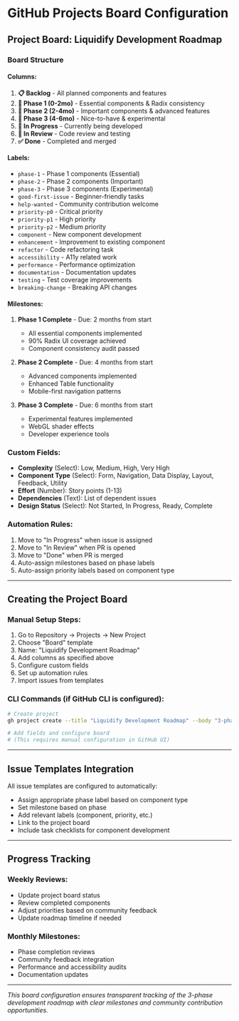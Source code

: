 # GitHub Projects Board Configuration

## Project Board: Liquidify Development Roadmap

### Board Structure

#### **Columns:**
1. **📋 Backlog** - All planned components and features
2. **🎯 Phase 1 (0-2mo)** - Essential components & Radix consistency
3. **🚀 Phase 2 (2-4mo)** - Important components & advanced features  
4. **🎨 Phase 3 (4-6mo)** - Nice-to-have & experimental
5. **🔧 In Progress** - Currently being developed
6. **👀 In Review** - Code review and testing
7. **✅ Done** - Completed and merged

#### **Labels:**
- `phase-1` - Phase 1 components (Essential)
- `phase-2` - Phase 2 components (Important) 
- `phase-3` - Phase 3 components (Experimental)
- `good-first-issue` - Beginner-friendly tasks
- `help-wanted` - Community contribution welcome
- `priority-p0` - Critical priority
- `priority-p1` - High priority
- `priority-p2` - Medium priority
- `component` - New component development
- `enhancement` - Improvement to existing component
- `refactor` - Code refactoring task
- `accessibility` - A11y related work
- `performance` - Performance optimization
- `documentation` - Documentation updates
- `testing` - Test coverage improvements
- `breaking-change` - Breaking API changes

#### **Milestones:**
1. **Phase 1 Complete** - Due: 2 months from start
   - All essential components implemented
   - 90% Radix UI coverage achieved
   - Component consistency audit passed

2. **Phase 2 Complete** - Due: 4 months from start
   - Advanced components implemented
   - Enhanced Table functionality
   - Mobile-first navigation patterns

3. **Phase 3 Complete** - Due: 6 months from start
   - Experimental features implemented
   - WebGL shader effects
   - Developer experience tools

### Custom Fields:
- **Complexity** (Select): Low, Medium, High, Very High
- **Component Type** (Select): Form, Navigation, Data Display, Layout, Feedback, Utility
- **Effort** (Number): Story points (1-13)
- **Dependencies** (Text): List of dependent issues
- **Design Status** (Select): Not Started, In Progress, Ready, Complete

### Automation Rules:
1. Move to "In Progress" when issue is assigned
2. Move to "In Review" when PR is opened
3. Move to "Done" when PR is merged
4. Auto-assign milestones based on phase labels
5. Auto-assign priority labels based on component type

---

## Creating the Project Board

### Manual Setup Steps:
1. Go to Repository → Projects → New Project
2. Choose "Board" template
3. Name: "Liquidify Development Roadmap"
4. Add columns as specified above
5. Configure custom fields
6. Set up automation rules
7. Import issues from templates

### CLI Commands (if GitHub CLI is configured):
```bash
# Create project
gh project create --title "Liquidify Development Roadmap" --body "3-phase development roadmap for component library"

# Add fields and configure board
# (This requires manual configuration in GitHub UI)
```

---

## Issue Templates Integration

All issue templates are configured to automatically:
- Assign appropriate phase label based on component type
- Set milestone based on phase
- Add relevant labels (component, priority, etc.)
- Link to the project board
- Include task checklists for component development

---

## Progress Tracking

### Weekly Reviews:
- Update project board status
- Review completed components  
- Adjust priorities based on community feedback
- Update roadmap timeline if needed

### Monthly Milestones:
- Phase completion reviews
- Community feedback integration
- Performance and accessibility audits
- Documentation updates

---

*This board configuration ensures transparent tracking of the 3-phase development roadmap with clear milestones and community contribution opportunities.*
